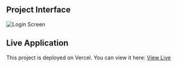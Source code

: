 ## Project Interface

![Login Screen](https://github.com/your-username/your-repo-name/blob/main/images/login-screenshot.png)

## Live Application
This project is deployed on Vercel. You can view it here: [View Live](https://payoo-bank-function-ofa7ul1jp-ahsan-habibs-projects-13b56112.vercel.app/)
